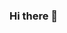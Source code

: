### Hi there 👋

<!--
**Sabyh/Sabyh** is a ✨ _special_ ✨ repository because its `README.md` (this file) appears on your GitHub profile.

Here are some ideas to get you started:

- 🔭 I’m currently working on ...
- 🌱 I’m currently learning ...
- 👯 I’m looking to collaborate on ...## Hi there 👋
## :rocket: :rocket: You just hit my github profile link :rocket: :rocket:

##  :ghost: Introduction :ghost:
  :bowtie::bowtie: I am **Sabyh** a nerdy and boring/lazy coder that doesn't like to go out. Mostly like to spend time on laptop reading books, learning some cool stuff, solving coding problems or watching some tech related conference. Thats it not much in life except these !! :bowtie::bowtie:

##  :sun_with_face::sun_with_face: Interests :sun_with_face::sun_with_face:
  :cat::cat: I am interested in anything that is related to computer science :joy::joy:. But let me state some of them machine learning, computer graphics, AR/VR, Maths, Algorithms, Data structure, big data and the list goes on.... :cat::cat:  

## ⚡⚡ Certifications ⚡⚡
  😄😄 I am working on a lot of certifications right now. My targets right now are Google and Microsoft 😄😄
  
  
  
![GitHub Logo](https://images.youracclaim.com/size/110x110/images/2a15d440-edbe-44a2-890f-0a0caf7e1442/AWS-Developer-Associate.png) 
![GitHub Logo](https://images.youracclaim.com/size/110x110/images/db3d8b5c-8ecc-429f-8f40-c1706b98d729/Oracle-Certification-badge_OC-Specialist.png) 
![GitHub Logo](https://images.youracclaim.com/size/110x110/images/e2f31cc4-a86f-4d6f-b11a-2b6facdb7aa0/Oracle-Certification-badge_OC-Associate600X600.png) 

### :globe_with_meridians::globe_with_meridians: Links :globe_with_meridians::globe_with_meridians:
  :dolphin::dolphin: [Qwik Lab profile](https://www.qwiklabs.com/public_profiles/a744bae9-ae95-4819-833c-2149caf31180) :dolphin::dolphin:
  :cloud: :cloud: [Acclaim profile](https://www.youracclaim.com/users/sabhi-ahmed) :cloud::cloud:

## 📫📫 How to reach me 📫📫:
  :snowman::snowman: [Linkedin] (www.linkedin.com/in/sabyh) :snowman::snowman: Tho I prefer whats app :stuck_out_tongue::stuck_out_tongue:

- 🤔 I’m looking for help with ...
- 💬 Ask me about ...
- 📫 How to reach me: ...
- 😄 Pronouns: ...
- ⚡ Fun fact: ...
-->
